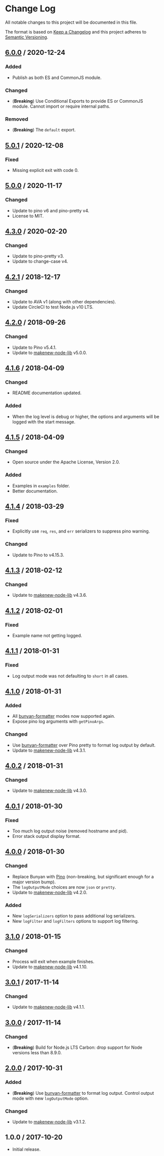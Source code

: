 # Change Log

All notable changes to this project will be documented in this file.

The format is based on [Keep a Changelog](https://keepachangelog.com/)
and this project adheres to [Semantic Versioning](https://semver.org/).

## [6.0.0] / 2020-12-24

### Added

- Publish as both ES and CommonJS module.

### Changed

- (**Breaking**) Use Conditional Exports to provide ES or CommonJS module.
  Cannot import or require internal paths.

### Removed

- (**Breaking**) The `default` export.

## [5.0.1] / 2020-12-08

### Fixed

- Missing explicit exit with code 0.

## [5.0.0] / 2020-11-17

### Changed

- Update to pino v6 and pino-pretty v4.
- License to MIT.

## [4.3.0] / 2020-02-20

### Changed

- Update to pino-pretty v3.
- Update to change-case v4.

## [4.2.1] / 2018-12-17

### Changed

- Update to AVA v1 (along with other dependencies).
- Update CircleCI to test Node.js v10 LTS.

## [4.2.0] / 2018-09-26

### Changed

- Update to Pino v5.4.1.
- Update to [makenew-node-lib] v5.0.0.

## [4.1.6] / 2018-04-09

### Changed

- README documentation updated.

### Added

- When the log level is debug or higher,
  the options and arguments will be logged with the start message.

## [4.1.5] / 2018-04-09

### Changed

- Open source under the Apache License, Version 2.0.

### Added

- Examples in `examples` folder.
- Better documentation.

## [4.1.4] / 2018-03-29

### Fixed

- Explicitly use `req`, `res`, and `err` serializers
  to suppress pino warning.

### Changed

- Update to Pino to v4.15.3.

## [4.1.3] / 2018-02-12

### Changed

- Update to [makenew-node-lib] v4.3.6.

## [4.1.2] / 2018-02-01

### Fixed

- Example name not getting logged.

## [4.1.1] / 2018-01-31

### Fixed

- Log output mode was not defaulting to `short` in all cases.

## [4.1.0] / 2018-01-31

### Added

- All [bunyan-formatter] modes now supported again.
- Expose pino log arguments with `getPinoArgs`.

### Changed

- Use [bunyan-formatter] over Pino pretty to format log output by default.
- Update to [makenew-node-lib] v4.3.1.

## [4.0.2] / 2018-01-31

### Changed

- Update to [makenew-node-lib] v4.3.0.

## [4.0.1] / 2018-01-30

### Fixed

- Too much log output noise (removed hostname and pid).
- Error stack output display format.

## [4.0.0] / 2018-01-30

### Changed

- Replace Bunyan with [Pino]
  (non-breaking, but significant enough for a major version bump).
- The `logOutputMode` choices are now `json` or `pretty`.
- Update to [makenew-node-lib] v4.2.0.

### Added

- New `logSerializers` option to pass additional log serializers.
- New `logFilter` and `logFilters` options to support log filtering.

## [3.1.0] / 2018-01-15

### Changed

- Process will exit when example finishes.
- Update to [makenew-node-lib] v4.1.10.

## [3.0.1] / 2017-11-14

### Changed

- Update to [makenew-node-lib] v4.1.1.

## [3.0.0] / 2017-11-14

### Changed

- (**Breaking**) Build for Node.js LTS Carbon:
  drop support for Node versions less than 8.9.0.

## [2.0.0] / 2017-10-31

### Added

- (**Breaking**) Use [bunyan-formatter] to format log output.
  Control output mode with new `logOutputMode` option.

### Changed

- Update to [makenew-node-lib] v3.1.2.

## 1.0.0 / 2017-10-20

- Initial release.

[makenew-node-lib]: https://github.com/meltwater/makenew-node-lib
[bunyan-formatter]: https://www.npmjs.com/package/bunyan-formatter
[Pino]: https://github.com/pinojs/pino

[Unreleased]: https://github.com/meltwater/node-examplr/compare/v6.0.0...HEAD
[6.0.0]: https://github.com/meltwater/node-examplr/compare/v5.0.1...v6.0.0
[5.0.1]: https://github.com/meltwater/node-examplr/compare/v5.0.0...v5.0.1
[5.0.0]: https://github.com/meltwater/node-examplr/compare/v4.3.0...v5.0.0
[4.3.0]: https://github.com/meltwater/node-examplr/compare/v4.2.1...v4.3.0
[4.2.1]: https://github.com/meltwater/node-examplr/compare/v4.2.0...v4.2.1
[4.2.0]: https://github.com/meltwater/node-examplr/compare/v4.1.6...v4.2.0
[4.1.6]: https://github.com/meltwater/node-examplr/compare/v4.1.5...v4.1.6
[4.1.5]: https://github.com/meltwater/node-examplr/compare/v4.1.4...v4.1.5
[4.1.4]: https://github.com/meltwater/node-examplr/compare/v4.1.3...v4.1.4
[4.1.3]: https://github.com/meltwater/node-examplr/compare/v4.1.2...v4.1.3
[4.1.2]: https://github.com/meltwater/node-examplr/compare/v4.1.1...v4.1.2
[4.1.1]: https://github.com/meltwater/node-examplr/compare/v4.1.0...v4.1.1
[4.1.0]: https://github.com/meltwater/node-examplr/compare/v4.0.2...v4.1.0
[4.0.2]: https://github.com/meltwater/node-examplr/compare/v4.0.1...v4.0.2
[4.0.1]: https://github.com/meltwater/node-examplr/compare/v4.0.0...v4.0.1
[4.0.0]: https://github.com/meltwater/node-examplr/compare/v3.1.0...v4.0.0
[3.1.0]: https://github.com/meltwater/node-examplr/compare/v3.0.1...v3.1.0
[3.0.1]: https://github.com/meltwater/node-examplr/compare/v3.0.0...v3.0.1
[3.0.0]: https://github.com/meltwater/node-examplr/compare/v2.0.0...v3.0.0
[2.0.0]: https://github.com/meltwater/node-examplr/compare/v1.0.0...v2.0.0
